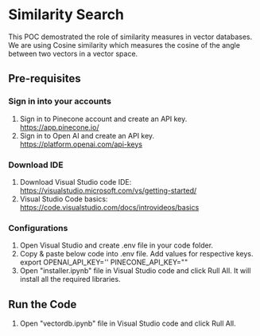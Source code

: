 # Similarity Search
This POC demostrated the role of similarity measures in vector databases. We are using Cosine similarity which measures the cosine of the angle between two vectors in a vector space.

## Pre-requisites

### Sign in into your accounts
1. Sign in to Pinecone account and create an API key. https://app.pinecone.io/
2. Sign in to Open AI and create an API key. https://platform.openai.com/api-keys

### Download IDE
1. Download Visual Studio code IDE: https://visualstudio.microsoft.com/vs/getting-started/
2. Visual Studio Code basics: https://code.visualstudio.com/docs/introvideos/basics

### Configurations
1. Open Visual Studio and create .env file in your code folder.
2. Copy & paste below code into .env file. Add values for respective keys.
    export OPENAI_API_KEY=''
    PINECONE_API_KEY=""
3. Open "installer.ipynb" file in Visual Studio code and click Rull All. It will install all the required libraries.

## Run the Code
1. Open "vectordb.ipynb" file in Visual Studio code and click Rull All.





